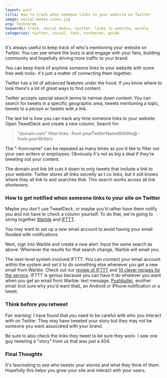 ```yaml
---
layout: post
title: How to track when someone links to your website on Twitter
image: social-media-icons.jpg
org: Technorms
keywords: track, social media, twitter, links to website, warble
categories: twitter, social, tech, technorms, guide
---
```


It's always useful to keep track of who's mentioning your website on Twitter. You can see where the buzz is and engage with your fans, building community and hopefully driving more traffic to your brand. 

<!--break-->

You can keep track of anytime someone links to your website with some free web tools- it's just a matter of connecting them together. 

Twitter has a lot of advanced features under the hood. If you know where to look there's a lot of great ways to find content. 

Twitter accepts special search terms to narrow down content. You can search for tweets in a specific geographic area, tweets mentioning a topic, tweets to a person or tweets with a link. 

The last bit is how you can track any time someone links to your website. Open TweetDeck and create a new column. Search for: 

> "domain.com" filter:links -from:yourTwitterNameWithNo@ -from:yourWriters

The "-from:name" can be repeated as many times as you'd like to filter out your own writers or employees. Obviously it's not as big a deal if they're tweeting out your content. 

The domain and link bit cuts it down to only tweets that include a link to your website. Twitter stores all links secretly as t.co links, but it still knows where they all link to and searches that. This search works across all link shorteners. 

### How to get notified when someone links to your site on Twitter

Maybe you don't use TweetDeck, or maybe you'd rather have them notify you and not have to check a column yourself. To do that, we're going to string together [Warble](https://warble.co/) and [IFTTT](https://ifttt.com/). 

You may want to set up a new email account to avoid having your email flooded with notifications. 

Next, sign into Warble and create a new alert. Input the same search as above. Whenever the results for that search change, Warble will email you. 

The next-level system involved IFTTT. You can connect your email account within the system and set it to do something else whenever you get a new email from Warble. Check out our [review of IFTTT](http://www.technorms.com/20934/create-powerful-connections-with-ifttt) and [10 clever recipes for the service](http://www.technorms.com/43294/10-clever-recipes-ifttt-do-apps). IFTTT is genius because you can have it do whatever you want when you get an email from Warble: text message, [Pushbullet](https://www.pushbullet.com), another email (not sure why you'd want that), an Android or iPhone notification or a tweet. 

### Think before you retweet

Fair warning: I have found that you need to be careful with who you interact with on Twitter. They may have tweeted your story but they may not be someone you want associated with your brand. 

Be sure to also check the links they tweet to be sure they work- I saw one guy tweeting a "story" from us that was just a 404. 

### Final Thoughts

It's fascinating to see who tweets your stories and what they think of them. Hopefully this helps you grow your site and interact with your users. 